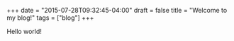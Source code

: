 +++
date = "2015-07-28T09:32:45-04:00"
draft = false
title = "Welcome to my blog!"
tags = ["blog"]
+++


Hello world!